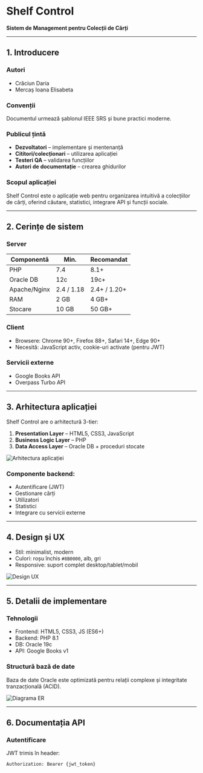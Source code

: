 # Shelf Control

**Sistem de Management pentru Colecții de Cărți**

---

## 1. Introducere

### Autori  
- Crăciun Daria  
- Mercaș Ioana Elisabeta

### Convenții  
Documentul urmează șablonul IEEE SRS și bune practici moderne.

### Publicul țintă  
- **Dezvoltatori** – implementare și mentenanță  
- **Cititori/colecționari** – utilizarea aplicației  
- **Testeri QA** – validarea funcțiilor  
- **Autori de documentație** – crearea ghidurilor

### Scopul aplicației  
Shelf Control este o aplicație web pentru organizarea intuitivă a colecțiilor de cărți, oferind căutare, statistici, integrare API și funcții sociale.

---

## 2. Cerințe de sistem

### Server  
| Componentă    | Min. | Recomandat |
|---------------|------|-------------|
| PHP           | 7.4  | 8.1+        |
| Oracle DB     | 12c  | 19c+        |
| Apache/Nginx  | 2.4 / 1.18 | 2.4+ / 1.20+ |
| RAM           | 2 GB | 4 GB+       |
| Stocare       | 10 GB| 50 GB+      |

### Client  
- Browsere: Chrome 90+, Firefox 88+, Safari 14+, Edge 90+  
- Necesită: JavaScript activ, cookie-uri activate (pentru JWT)

### Servicii externe  
- Google Books API  
- Overpass Turbo API

---

## 3. Arhitectura aplicației

Shelf Control are o arhitectură 3-tier:

1. **Presentation Layer** – HTML5, CSS3, JavaScript  
2. **Business Logic Layer** – PHP  
3. **Data Access Layer** – Oracle DB + proceduri stocate

![Arhitectura aplicației](images/arhitectura-aplicatie.png)

### Componente backend:
- Autentificare (JWT)
- Gestionare cărți
- Utilizatori
- Statistici
- Integrare cu servicii externe

---

## 4. Design și UX

- Stil: minimalist, modern
- Culori: roșu închis `#8B0000`, alb, gri
- Responsive: suport complet desktop/tablet/mobil

![Design UX](images/ux-mockup.png)

---

## 5. Detalii de implementare

### Tehnologii  
- Frontend: HTML5, CSS3, JS (ES6+)  
- Backend: PHP 8.1  
- DB: Oracle 19c  
- API: Google Books v1

### Structură bază de date  
Baza de date Oracle este optimizată pentru relații complexe și integritate tranzacțională (ACID).

![Diagrama ER](images/erd-diagrama.png)

---

## 6. Documentația API

### Autentificare  
JWT trimis în header:  
```http
Authorization: Bearer {jwt_token}
